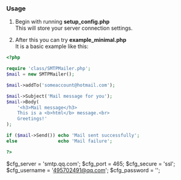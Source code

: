 
### Usage
1. Begin with running **setup_config.php**<br>
This will store your server connection settings.

2. After this you can try **example_minimal.php**<br>
It is a basic example like this:
```php
<?php

require 'class/SMTPMailer.php';
$mail = new SMTPMailer();

$mail->addTo('someaccount@hotmail.com');

$mail->Subject('Mail message for you');
$mail->Body(
    '<h3>Mail message</h3>
    This is a <b>html</b> message.<br>
    Greetings!'
);

if ($mail->Send()) echo 'Mail sent successfully';
else               echo 'Mail failure';

?>
```



$cfg_server   = 'smtp.qq.com';
$cfg_port     =  465;
$cfg_secure   = 'ssl';
$cfg_username = '495702491@qq.com';
$cfg_password = '';

